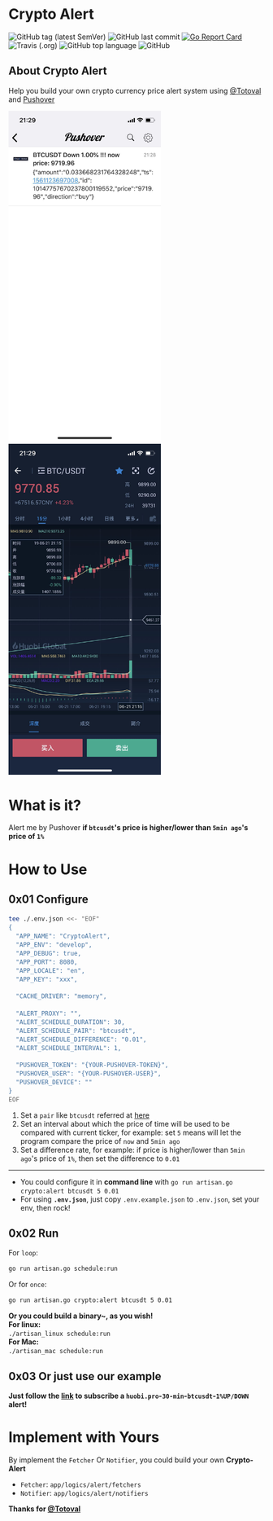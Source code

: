 # Crypto Alert
![GitHub tag (latest SemVer)](https://img.shields.io/github/tag/totoval/crypto-alert.svg)
![GitHub last commit](https://img.shields.io/github/last-commit/totoval/crypto-alert.svg)
[![Go Report Card](https://goreportcard.com/badge/github.com/totoval/crypto-alert)](https://goreportcard.com/report/github.com/totoval/crypto-alert)
![Travis (.org)](https://img.shields.io/travis/totoval/crypto-alert.svg)
![GitHub top language](https://img.shields.io/github/languages/top/totoval/crypto-alert.svg)
![GitHub](https://img.shields.io/github/license/totoval/crypto-alert.svg)

## About Crypto Alert
Help you build your own crypto currency price alert system using [@Totoval](https://github.com/totoval/totoval) and [Pushover](https://pushover.net)

<img src="https://raw.githubusercontent.com/totoval/crypto-alert/master/readme_assets/WechatIMG539.jpeg" alt="pushover" width="300" /> <img src="https://raw.githubusercontent.com/totoval/crypto-alert/master/readme_assets/WechatIMG538.jpeg" alt="huobi.pro" width="300" />

# What is it?
Alert me by Pushover **if `btcusdt`'s price is higher/lower than `5min ago`'s price of `1%`**

# How to Use
## 0x01 Configure

```bash
tee ./.env.json <<- "EOF"
{
  "APP_NAME": "CryptoAlert",
  "APP_ENV": "develop",
  "APP_DEBUG": true,
  "APP_PORT": 8080,
  "APP_LOCALE": "en",
  "APP_KEY": "xxx",

  "CACHE_DRIVER": "memory",

  "ALERT_PROXY": "",
  "ALERT_SCHEDULE_DURATION": 30,
  "ALERT_SCHEDULE_PAIR": "btcusdt",
  "ALERT_SCHEDULE_DIFFERENCE": "0.01",
  "ALERT_SCHEDULE_INTERVAL": 1,

  "PUSHOVER_TOKEN": "{YOUR-PUSHOVER-TOKEN}",
  "PUSHOVER_USER": "{YOUR-PUSHOVER-USER}",
  "PUSHOVER_DEVICE": ""
}
EOF
```

1. Set a `pair` like `btcusdt` referred at [here](https://huobiapi.github.io/docs/spot/v1/cn/#0e505d18dc)
2. Set an interval about which the price of time will be used to be compared with current ticker, for example: 
    set `5` means will let the program compare the price of `now` and `5min ago`
3. Set a difference rate, for example: if price is higher/lower than `5min ago`'s price of `1%`, then set the difference to `0.01` 

---

* You could configure it in **command line** with `go run artisan.go crypto:alert btcusdt 5 0.01`  
* For using **`.env.json`**, just copy `.env.example.json` to `.env.json`, set your env, then rock!

## 0x02 Run

For `loop`:
```bash
go run artisan.go schedule:run
```
Or for `once`:
```bash
go run artisan.go crypto:alert btcusdt 5 0.01
```

**Or you could build a binary~, as you wish!**   
**For linux:**  
`./artisan_linux schedule:run`  
**For Mac:**  
`./artisan_mac schedule:run`

## 0x03 Or just use our example
**Just follow the [link](https://pushover.net/subscribe/CryptoAlert-7q6qr9j2qr4mm39) to subscribe a `huobi.pro`-`30-min`-`btcusdt`-`1%UP/DOWN` alert!**

# Implement with Yours
By implement the `Fetcher` Or `Notifier`, you could build your own **Crypto-Alert**  
* `Fetcher`: `app/logics/alert/fetchers`
* `Notifier`: `app/logics/alert/notifiers`

**Thanks for [@Totoval](https://github.com/totoval/totoval)**
